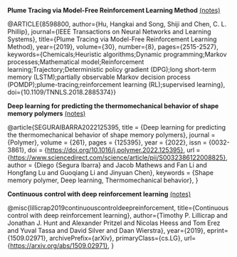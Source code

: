 **Plume Tracing via Model-Free Reinforcement Learning Method** [(notes)](./Reinforcement%20Learning/plumeTracingDDPG.md)


@ARTICLE{8598800,
  author={Hu, Hangkai and Song, Shiji and Chen, C. L. Phillip},
  journal={IEEE Transactions on Neural Networks and Learning Systems}, 
  title={Plume Tracing via Model-Free Reinforcement Learning Method}, 
  year={2019},
  volume={30},
  number={8},
  pages={2515-2527},
  keywords={Chemicals;Heuristic algorithms;Dynamic programming;Markov processes;Mathematical model;Reinforcement learning;Trajectory;Deterministic policy gradient (DPG);long short-term memory (LSTM);partially observable Markov decision process (POMDP);plume-tracing;reinforcement learning (RL);supervised learning},
  doi={10.1109/TNNLS.2018.2885374}}


**Deep learning for predicting the thermomechanical behavior of shape memory polymers** [(notes)](./Transformers/polymer_transformer.md)


@article{SEGURAIBARRA2022125395,
title = {Deep learning for predicting the thermomechanical behavior of shape memory polymers},
journal = {Polymer},
volume = {261},
pages = {125395},
year = {2022},
issn = {0032-3861},
doi = {https://doi.org/10.1016/j.polymer.2022.125395},
url = {https://www.sciencedirect.com/science/article/pii/S0032386122008825},
author = {Diego {Segura Ibarra} and Jacob Mathews and Fan Li and Hongfang Lu and Guoqiang Li and Jinyuan Chen},
keywords = {Shape memory polymer, Deep learning, Thermomechanical behavior},
}


**Continuous control with deep reinforcement learning** [(notes)](./Reinforcement%20Learning/ddpg.md)


@misc{lillicrap2019continuouscontroldeepreinforcement,
      title={Continuous control with deep reinforcement learning}, 
      author={Timothy P. Lillicrap and Jonathan J. Hunt and Alexander Pritzel and Nicolas Heess and Tom Erez and Yuval Tassa and David Silver and Daan Wierstra},
      year={2019},
      eprint={1509.02971},
      archivePrefix={arXiv},
      primaryClass={cs.LG},
      url={https://arxiv.org/abs/1509.02971}, 
}